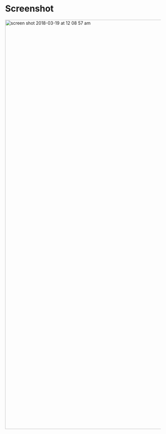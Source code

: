 # Screenshot

<img width="1319" alt="screen shot 2018-03-19 at 12 08 57 am" src="https://user-images.githubusercontent.com/3881627/37569550-d87ef030-2b09-11e8-9e6c-dc9314e4e584.png">
